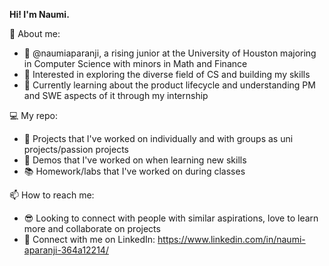 <b> Hi! I'm Naumi.</b>

💬 About me:
- 👋 @naumiaparanji, a rising junior at the University of Houston majoring in Computer Science with minors in Math and Finance
- 🎯 Interested in exploring the diverse field of CS and building my skills
- 🌱 Currently learning about the product lifecycle and understanding PM and SWE aspects of it through my internship

💻 My repo:
- 💅 Projects that I've worked on individually and with groups as uni projects/passion projects
- 🧠 Demos that I've worked on when learning new skills
- 📚 Homework/labs that I've worked on during classes

📫 How to reach me:
- 😎 Looking to connect with people with similar aspirations, love to learn more and collaborate on projects
- 🔗 Connect with me on LinkedIn: https://www.linkedin.com/in/naumi-aparanji-364a12214/


<!---
naumiaparanji/naumiaparanji is a ✨ special ✨ repository because its `README.md` (this file) appears on your GitHub profile.
You can click the Preview link to take a look at your changes.
--->
